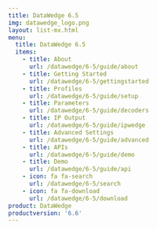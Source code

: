 ```yaml
---
title: DataWedge 6.5
img: datawedge_logo.png
layout: list-mx.html
menu: 
  title: DataWedge 6.5
  items:
    - title: About
      url: /datawedge/6-5/guide/about
    - title: Getting Started
      url: /datawedge/6-5/gettingstarted
    - title: Profiles
      url: /datawedge/6-5/guide/setup
    - title: Parameters
      url: /datawedge/6-5/guide/decoders
    - title: IP Output
      url: /datawedge/6-5/guide/ipwedge
    - title: Advanced Settings
      url: /datawedge/6-5/guide/advanced
    - title: APIs
      url: /datawedge/6-5/guide/demo
    - title: Demo
      url: /datawedge/6-5/guide/api
    - icon: fa fa-search
      url: /datawedge/6-5/search
    - icon: fa fa-download
      url: /datawedge/6-5/download
product: DataWedge
productversion: '6.6'
---
```

